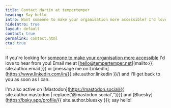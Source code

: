 ```yaml
---
title: Contact Martin at tempertemper
heading: Say hello
intro: Want someone to make your organisation more accessible? I'd love to hear from you! Email me and I'll get back to you as soon as I can.
hideIntro: true
layout: default
contact: true
permalink: contact.html
cta: true
---
```


If you're looking for [someone to make your organisation more accessible](/services/consultancy) I'd love to hear from you! Email me at [hello@tempertemper.net](mailto:{{ site.author.email }}) or [message me on LinkedIn](https://www.linkedin.com/in/{{ site.author.linkedin }}/) and I'll get back to you as soon as I can.

I'm also active on [Mastodon](https://mastodon.social/{{ site.author.mastodon | replace('@mastodon.social','')}}) and [Bluesky](https://bsky.app/profile/{{ site.author.bluesky }}); say hello!
